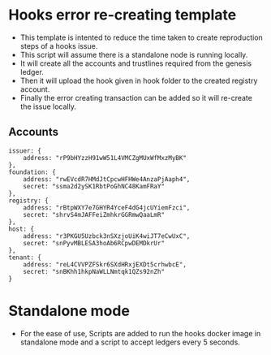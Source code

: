 # Hooks error re-creating template

- This template is intented to reduce the time taken to create reproduction steps of a hooks issue.
- This script will assume there is a standalone node is running locally.
- It will create all the accounts and trustlines required from the genesis ledger.
- Then it will upload the hook given in hook folder to the created registry account.
- Finally the error creating transaction can be added so it will re-create the issue locally.

## Accounts
    issuer: {
        address: "rP9bHYzzH91wW51L4VMCZgMUxWfMxzMyBK"
    },
    foundation: {
        address: "rwEVcdR7HMdJtCpcwHFHWe4AnzaPjAaph4",
        secret: "ssma2d2ySK1RbtPoGhNC48KamFRaY"
    },
    registry: {
        address: "rBtpWXY7e7GHYR4YceF4dG4jcUYiemFzci",
        secret: "shrvS4mJAFFeiZmhkrGGRmwQaaLmR"
    },
    host: {
        address: "r3PKGU5Uzbck3nSXzjoUiK4wiJT7eCwUxC",
        secret: "snPyvMBLESA3hoAb6RCpwDEMDkrUr"
    },
    tenant: {
        address: "reL4CVVPZFSkr6SXdHRxjEXDt5crhwbcE",
        secret: "snBKhh1hkpNaWLLNmtqk1QZs92nZh"
    }

# Standalone mode
- For the ease of use, Scripts are added to run the hooks docker image in standalone mode and a script to accept ledgers every 5 seconds.